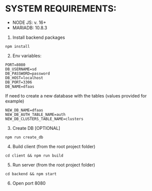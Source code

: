 # SYSTEM REQUIREMENTS:
- NODE JS: v. 16+
- MARIADB:  10.8.3

1. Install backend packages
```
npm install
```
2. Env variables:
```
PORT=8080
DB_USERNAME=sd
DB_PASSWORD=password
DB_HOST=localhost
DB_PORT=3306
DB_NAME=dfaas
```
If need to create a new database with the tables (values provided for example)
```
NEW_DB_NAME=dfaas
NEW_DB_AUTH_TABLE_NAME=auth
NEW_DB_CLUSTERS_TABLE_NAME=clusters
```

3. Create DB [OPTIONAL]
```
npm run create_db
```
4. Build client (from the root project folder)
```
cd client && npm run build
```
5. Run server (from the root project folder)
```
cd backend && npm start 
```
6. Open port 8080
